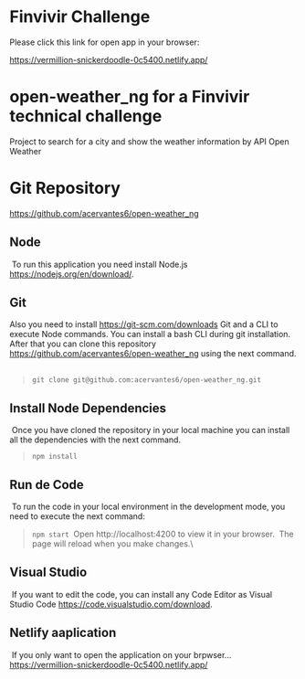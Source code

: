 # Finvivir Challenge

Please click this link for open app in your browser:

https://vermillion-snickerdoodle-0c5400.netlify.app/
# open-weather_ng for a Finvivir technical challenge
Project to search for a city and show the weather information by API Open Weather
# Git Repository
https://github.com/acervantes6/open-weather_ng
## Node
​
To run this application you need install Node.js https://nodejs.org/en/download/. 
## Git

Also you need to install https://git-scm.com/downloads Git and a CLI to execute Node commands. You can install a bash CLI during git installation.
​
After that you can clone this repository https://github.com/acervantes6/open-weather_ng using the next command.
​
> `git clone git@github.com:acervantes6/open-weather_ng.git`

## Install Node Dependencies
​
Once you have cloned the repository in your local machine you can install all the dependencies with the next command.
​
> `npm install`
## Run de Code
​
To run the code in your local environment in the development mode, you need to execute the next command:
​
> `npm start`
​
Open http://localhost:4200 to view it in your browser.
​
The page will reload when you make changes.\

## Visual Studio
​
If you want to edit the code, you can install any Code Editor as Visual Studio Code https://code.visualstudio.com/download.
​

## Netlify aaplication
​
If you only want to open the application on your brpwser... https://vermillion-snickerdoodle-0c5400.netlify.app/
